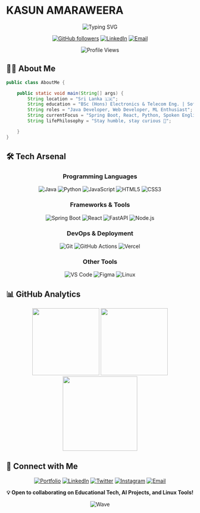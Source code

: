 # KASUN AMARAWEERA

<div align="center">
  
  ![Typing SVG](https://readme-typing-svg.herokuapp.com?font=Fira+Code&duration=3000&pause=1000&color=3ABFEF&center=true&vCenter=true&width=435&lines=Java+Spring+Boot+Developer;Full+Stack+Web+Developer;Machine+Learning+Explorer)

  [![GitHub followers](https://img.shields.io/github/followers/Kasun0401?label=Follow&style=social)](https://github.com/Kasun0401)
  [![LinkedIn](https://img.shields.io/badge/-LinkedIn-0077B5?style=flat&logo=linkedin&logoColor=white)](https://www.linkedin.com/in/kasun-amaraweera/)
  [![Email](https://img.shields.io/badge/-Email-D14836?style=flat&logo=gmail&logoColor=white)](mailto:kasun0401@gmail.com)

  <img src="https://komarev.com/ghpvc/?username=Kasun0401&color=3ABFEF&style=flat-square&label=Profile+Views" alt="Profile Views" />
</div>

## 👨‍💻 About Me

```java
public class AboutMe {

    public static void main(String[] args) {
        String location = "Sri Lanka 🇱🇰";
        String education = "BSc (Hons) Electronics & Telecom Eng. | Software Engineer";
        String roles = "Java Developer, Web Developer, ML Enthusiast";
        String currentFocus = "Spring Boot, React, Python, Spoken English";
        String lifePhilosophy = "Stay humble, stay curious 🚀";

    }
}
```

## 🛠️ Tech Arsenal

<div align="center">

### Programming Languages
![Java](https://img.shields.io/badge/Java-ED8B00?style=for-the-badge&logo=java&logoColor=white)
![Python](https://img.shields.io/badge/Python-3776AB?style=for-the-badge&logo=python&logoColor=white)
![JavaScript](https://img.shields.io/badge/JavaScript-F7DF1E?style=for-the-badge&logo=javascript&logoColor=black)
![HTML5](https://img.shields.io/badge/HTML5-E34F26?style=for-the-badge&logo=html5&logoColor=white)
![CSS3](https://img.shields.io/badge/CSS3-1572B6?style=for-the-badge&logo=css3&logoColor=white)

### Frameworks & Tools
![Spring Boot](https://img.shields.io/badge/Spring_Boot-6DB33F?style=for-the-badge&logo=spring-boot&logoColor=white)
![React](https://img.shields.io/badge/React-20232A?style=for-the-badge&logo=react&logoColor=61DAFB)
![FastAPI](https://img.shields.io/badge/FastAPI-009688?style=for-the-badge&logo=fastapi&logoColor=white)
![Node.js](https://img.shields.io/badge/Node.js-339933?style=for-the-badge&logo=nodedotjs&logoColor=white)

### DevOps & Deployment
![Git](https://img.shields.io/badge/Git-F05032?style=for-the-badge&logo=git&logoColor=white)
![GitHub Actions](https://img.shields.io/badge/GitHub_Actions-2088FF?style=for-the-badge&logo=githubactions&logoColor=white)
![Vercel](https://img.shields.io/badge/Vercel-000?style=for-the-badge&logo=vercel&logoColor=white)

### Other Tools
![VS Code](https://img.shields.io/badge/VS_Code-007ACC?style=for-the-badge&logo=visualstudiocode&logoColor=white)
![Figma](https://img.shields.io/badge/Figma-1E1E1E?style=for-the-badge&logo=figma&logoColor=white)
![Linux](https://img.shields.io/badge/Linux-FCC624?style=for-the-badge&logo=linux&logoColor=black)

</div>

## 📊 GitHub Analytics

<div align="center"> <img src="https://github-readme-stats.vercel.app/api?username=Kasun0401&show_icons=true&theme=tokyonight&hide_border=true&bg_color=1A1B27&title_color=3ABFEF&icon_color=3ABFEF" height="180" /> <img src="https://github-readme-stats.vercel.app/api/top-langs/?username=Kasun0401&layout=compact&theme=tokyonight&hide_border=true&bg_color=1A1B27&title_color=3ABFEF" height="180" /> </div> <div align="center"> <img src="https://github-readme-streak-stats.herokuapp.com/?user=Kasun0401&theme=tokyonight&hide_border=true&background=1A1B27&stroke=3ABFEF&ring=3ABFEF&fire=FF9900" height="200" /> </div>

## 🤝 Connect with Me
<div align="center">

[![Portfolio](https://img.shields.io/badge/Portfolio-12100E?style=for-the-badge&logo=google-chrome&logoColor=white)](https://kdj.lk)
[![LinkedIn](https://img.shields.io/badge/LinkedIn-0077B5?style=for-the-badge&logo=linkedin&logoColor=white)](https://www.linkedin.com/in/kdjayakody/)
[![Twitter](https://img.shields.io/badge/Twitter-1DA1F2?style=for-the-badge&logo=twitter&logoColor=white)](https://twitter.com/kdjayakody)
[![Instagram](https://img.shields.io/badge/Instagram-E4405F?style=for-the-badge&logo=instagram&logoColor=white)](https://www.instagram.com/kasun-amarawwera/)
[![Email](https://img.shields.io/badge/Email-D14836?style=for-the-badge&logo=gmail&logoColor=white)](mailto:kdj@kdj.lk)

</div>
<div align="center">
  
  **💡 Open to collaborating on Educational Tech, AI Projects, and Linux Tools!**
  
  ![Wave](https://raw.githubusercontent.com/mayhemantt/mayhemantt/Update/svg/Bottom.svg)
</div>

